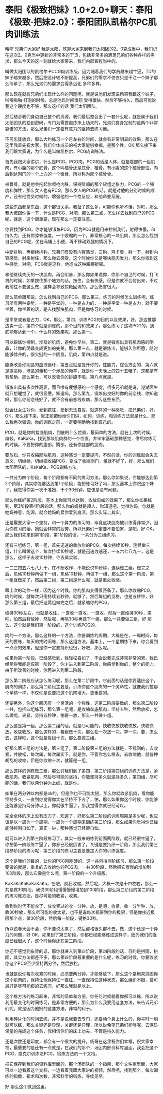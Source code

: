# 泰阳《极致把妹》1.0+2.0+聊天：泰阳《极致·把妹2.0》：泰阳团队凯格尔PC肌肉训练法

哈啰 兄弟们大家好 我是太阳，欢迎大家来到我们太阳团的2。0克成当中，我们记在这次2。0克当中更新的非常多的干货，包括非常多的满足兄弟们各种各样的需求，那么今天的这一刻就给大家带来，我们内部客程当中的。

叫做太阳团队的凯格尔·PCCG肉训练版，因为随着我们的学员越来越牛逼，TD的妹子越来越多，然后把没计较不断提高，兄弟们的需求不仅仅只是干注一个妹子那么简单了，那么兄弟们的需求变得多远化 多种多样。

那么现在就有兄弟们出现什么样的问题呢，就是说他们发现说杨哥我跟这个妹子，啪啪啪啪 打泡的时候，总是他妈时间很短 受得很快，然后不够持久，然后可能说我这个硬度也不够，那么这样的话 我们太阳团队。

然后结合我们身边自己整个的资源，我们最后整合出了一套什么呢，就是属于我们太阳团队的独创密码，专门为需要锻炼床上功夫的，兄弟们良身定制的这两个非常靠谱的方法，那么兄弟们一定要有意力的坚持去练习他。

不可忠徒放弃，那么大约练习一个月左右的时间，就会有非常明显的效果，那么在这里我首先祝大家，我们全体成员的祝大家能够幸福，是那个性，OK 那么接下来我们跟大家说，为什么是叫做凯格尔，PCG肉训练法。

首先我跟大家讲讲，什么是PCG，PCG肉，PCG的话是人体，就是陰部的一组肌肉，有小腹的那个底骨，这个叫植骨还是底骨，植骨，有小腹的这个植骨部位，向后到达刚门的一个上方的一个维骨，所以称为那个植骨骨。

植骨骨，就是他会拖起你喷枪内脏，保持陰部的那个软组之张力，PCG的一个强度和弹性，那么女人也有PCG，那么女人的PCG的话，就是对他的分别时候的顺产，还有他性交时候的，增强他的一个性反应，和他命要系统。

这些东西都是东西，这个都很关系，我扯了这么多，可能你也听不懂，对吧，那么我大概跟你讲一下，什么是PCG，对吧，那么第二点，怎么样去找到自己的PCG呢，就是，这个很重要，现在那么一定要注意。

你要找到PCG，你才能够锻炼PCG，因为PCG就是用来控制我们，射得快慢，和持久力，还有你脖脊强度，一个收缩的一个，非常核心的一块肌肉，那么怎么找到自己的PCG呢，坐在马桶上小便，再不移动双腿的情况下。

中断排钓，再继续排钓，兄弟们有没有内容感觉，三钓，鸡卡着，射一下，射到内容感觉，射来射住，那么你去感受，这个时候你又是哪块肌肉发力，那么你找到这种感觉，对吧，PCG就是这样，他造成这种腰椰艇顿。

和他继续失历的一块肌肉，再会阴暴，那么你如果说你，你那个自卫的时候，打飞机的时候，如果按住那个地方的话，按住，会有快感，但是你就不会射出来，不过我前往不要这么做，这样会导致惊艳回流的，那么伤害很大。

那么简单跟那说，怎么找到自己的PCG，那么第三，练习的时候怎么训练呢，练习所有两种姿势，一种是平堂的，一种是占力的，一种是平堂一种是占力，就不要坐着，你坐着的话，是去找那块肌肉，但是你练习的时候。

是平堂或者是占力，OK，那么，第四，训练PCG的目的以及效果，好，那边推那边卖一点，第四个就是训练的，那个目的和效果了，那么练习了这块PCG的，到底能够达到一个，什么样的效果呢，那么第一。

可以锻炼你控制，涉及的肌肉，避免你早些，第二，就是锻炼出具有肌肉感的阴晶，让你的阴晶变成更加的完美，那么第三点，就是锻炼出，能够入你所愿，随时能够脖齐的，很尖挺的一个阴晶，肌肉，第四点就是说。

能够改善你阴晶的血液循环，第五点就是提升你的，性能力，综合方面的，第六就是提高你，涉晶的量和一个涉晶的频率，就是你一天晚上的四十五糟了，这都是有有帮助，那么第七，可以改善你的排钀不唱，第八点就是。

锻炼出具有多次性高耍，而且唯有疲憊感的一个感觉，很多兄弟就是说，港湖医生就只想睡觉了，就很疲憊，知道吗，那么第九，锻炼出良好的你的前恋线，你知道吗，那么你前恋线好了，就不会有前恋线疾病，那么这些东西。

就会让女生对你，爱到疯狂，爱到无法自拔，就这样的一种感觉，把兄弟们，好，OK，那么接下来，就正能把你给你们讲，如何，训练，和训练方法就是什么，那么我再次强调，你的训练之前，一定要明确地找到自己的。

PCG，就是你的盆底肌肉，到底的什么位置，最简单的方法，就在上次的时候，编较，KaKaKa，找到那块肌肉群的一个位置，并牢牢基础那种感觉，借尽你练习的时候，不要把你的腹部，腾部，还有你腿部的肌肉。

要放松，你只收縮那块肌肉，这种感觉一定要提问，不然的话，你的训练就会失去意义，切继续，切继把收縮PCG，变成了收縮刚门，量就不好了，好，那么我们太阳团队的，KaKaKa，PCG训练方法。

一共分为四个阶段，每个阶段都有不同的练习方法，那么你如果说，你能够达到第2个阶段，其实你能够达到第1个阶段，能把练习好了吗，那么基本上你跟这个妹子，我觉得你第一次干准她，干个30分钟，应该是没有问题。

那么你练好第2阶段，基本上你就可以达到，收放自如的效果了，那么你如果练到，第3阶段第4阶段的话，那么你的妈就是超人，你知道吧，觉得你妈，你就是她妈神意，能源，就会她妈的爱你爱到崩溃，那么实际上其实。

还是需要大家一个坚持，和一个异力的练习的，毕竟这块肌肉被训练得非常少，因为你练习的话，她就会非常的疲劳，所以兄弟们一定要不要怕累，是吧，好 OK，那么我们先来到第1阶段，第1阶段的话，一共分为三组练习。

还有三组练习，第一组，首先迅速的收放你的PCG，每次持续10秒，连续做三组，什么叫做这个，每次持续10秒呢，就是迅速收速还，一五六七八九十，这是那么，这样子去收10秒钟，你去属实验。

一二三四五六七八九十，在不断收作，不能说说10秒钟，连续做三组，做完之后，见格10秒钟再做下一组，见格10秒钟，再做下一组，那么这个第一阶段，第一组就做完了，然后第二组，第二组是什么呢，就是重处收缩。

跟上次的动作一样，因为这个时候，你的肌肉变得很匹备了，那么你收缩PCG，肉的时候，就每次只用持续五秒钟，就够了，然后每组的见格，也是五秒钟，好 那么第三组，最后把这两组做完之后，就紧缩你的PCG。

维持30秒左右，也就是收住，一直收一直收，一直收，然后一直维持30秒，来吧，怕然后释放掉，然后呢，再隔30秒再做下一组，那么一共要做三组，好 那么，这个就是我们第一阶段的，这个训练PCG的。

肉的一个方法，那么这样的一个方法，你要训练的周期，大概是在，一周时间，每天的要练，每天的找时间练，那么这组方法，基本上，一个星期练下来，你会看到一点点的效果，但是你一定要持织也很，好吧，那么呢。

如果你第一阶段，已经感觉到，我轻松自如了，不会说我完成非常非常的累，我已经觉得我能适应第一阶段了，你才进入到第二阶段，你感觉到你的，整个的能力，由于所改善的时候，你再进入到第二阶段。

那么第二阶段应该怎么练习呢，那么在第二阶段中，它前面的话是你要适应这个，肌肉的训练，那么第二阶段主要是，训练你这个肌肉的一个灵命性，就像我们拉那个单槓一样，不仅你是说要把这个肌肉增大，更重要的。

还要另外，你这个肌肉有一个灵活的一个弹性，这第二阶段要做的，那么第二阶段一共，包括四组练习，那么第一组呢，是收缩盆底肌肉，坚持五秒，然后放松，怎么做呢，夹紧，坚持五秒钟，怕要一放，那么一共做十组。

那么这是第一组，那么第二组的话，就是尽可能的，快收快放快收快放，快收快放，收放收放，那么这样的，每组做十次，那么松一次放一次，算一次，要，怎么去，这样吧，这个就是每组十次，那么要做三组。

好那么第三组的方法是，第三组了，第二阶段第三组的方法就是，不规则的，去收紧，并放松，每次属，每次属实下，就是你，不管你怎么样去，去收缩他，就各种胡乱的收缩，但是你收缩十次，就算是一组。

那么这样的训练做三组，那么讨我们到了第四，第二阶段第四组的训练方法是，紧收肌肉，收紧肌肉，然后尽可能的坚持，你能坚持多久就坚持多久，第四组，尽可能的话，我们以两分钟为上线，就是你。

如果在两分钟以内都是ok的，但是你也不可能太短，那么你就收紧肌肉，看你能坚持多久，一直到你觉得你实在坚持不下去了，怕，那么如果你这个时候，你能够还能够坚持两分钟以上，你就很牛逼了，那我觉得你就已经可以。

完全全体的床上没有压力了，知道了，好那么第二阶段的训练周期是多少呢，也应该是以一周为一个周期，一周为一个周期来训练第二阶段，那么如果你觉得你已经能够控制自如了，真正一讲，那种感觉已经很自如。

就可以进入到第三阶段练习了，其实一般来的练到前面两阶段，就已经很牛逼了，你把第一阶段练牛逼了，你都已经很厉害了，关键是要持织一阶段，那么我们第三段参阶段的练习呢，第三阶段的练习主要是要加大你的训练强度。

这个是我们的目的，让你的PCG刚刚硬的，这一共包括两阶练习，那么第一阶段要做的就是，重复的去收拾你的PCG肉，一共30阶段，然后把它慢慢的增加到100阶段，那么它像是什么呢，第一阶段的一个升级版。

KaKaKaKaKaKaKaKa，在吧，疯狂收缩，然后呢，大概一次是十四左右，那么一共是做30阶段，我说30阶段慢慢慢慢增加到100阶段，那么第三阶段的第二阶段的练习练方法，是尽可能的收紧，收紧。

收到你时代不能收了，放收紧过的收一分钟，放，是吧，收紧，收一分半钟，放，收30秒放，那么尽可能的收太紧，也不是说每次都要到你的极限，但是你接近极限那个点，做30阶段，然后每一阶段，键格30秒。

所以说春天会不会，你不要说太累了，然后键格很久都不去，做，这个还是一个异力的问题，好 OK，如果到了第三阶段，你都已经能够练成这样子，因为我们的强度已经很大了，这个时候你还在第三阶段。

你还不感觉到皮背的话，那你就进入到第四阶段，第四阶段的话，目的是拱固，拱固，其实方法都差不多，那么第四阶段最重要的是什么呢，练习的时候，你要收紧你这个PCG至少坚持两分钟，然后放松。

也就是说你每次收紧的时候，必须要两分钟，才能够放下，那么这个是用来拱固你这个肌肉的，保持让他保持住一直住，一直保持住这种状态，那么组织不限，最可最好是尽可能脚的去练习，好那么我就是以上。

这个练方法的练习起来，非常的简单和方便，你任何时候躺着你都可以练，所以说利用最变化的时间练习，是非常方便的，那么为什么我要用这套方法，来告诉兄弟们呢，就是因为他妈的这套方法，非常的利于。

利用碎片化的时间去练，并不是说我要去专门，还要动个身上什么的，你平时一躺就可以练，那么关键还是异理，关键还是异理，所以说希望兄弟们能够呢，去保质保量的完成这个任务，我相信你们的床上功夫，不管是持久能力。

还是次数还是印度，都会有一个很大的提升，杨哥在这里祝你们幸福，祝大家幸福，最重要的是还有一点就是，在我们的那个，汤团内部资料库里面，我会把这个PCG，凯克尔训练法PCG，锻炼方法的一个文档。

把它保存到我们的资料库里面的，那个汤团队的一个指南，那个文件家里面，大家可以一边看着这个文档，一边看着我跟大家讲的视频，然后呢，找到那个，每次训练的指数，祖术和次数，非常科学的锻炼，寻续见尽。

好 那么这个就到这里。